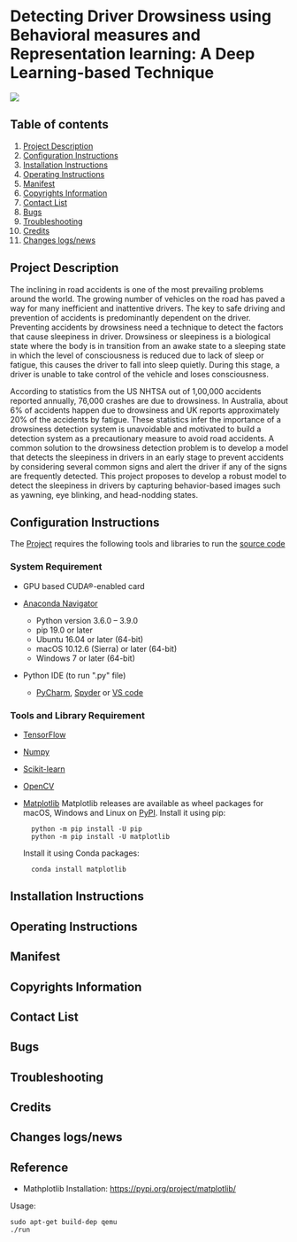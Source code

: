 # Detecting Driver Drowsiness using Behavioral measures and Representation learning: A Deep Learning-based Technique

![](http://www.clipartsuggest.com/images/730/know-drowsy-driving-has-been-a-topic-before-i-wanted-to-reiterate-g97Upj-clipart.gif)


## Table of contents

1.  [Project Description](https://github.com/sowmi06/Driver_Drowsiness_Detection/blob/main/README.md#project-description)
1.  [Configuration Instructions](https://github.com/sowmi06/Driver_Drowsiness_Detection/blob/main/README.md#configuration-instructions)
1.  [Installation Instructions](https://github.com/sowmi06/Driver_Drowsiness_Detection/blob/main/README.md#installation-instructions)
1.  [Operating Instructions](https://github.com/sowmi06/Driver_Drowsiness_Detection/blob/main/README.md#operating-instructions)
1.  [Manifest](https://github.com/sowmi06/Driver_Drowsiness_Detection/blob/main/README.md#manifest)
1.  [Copyrights Information](https://github.com/sowmi06/Driver_Drowsiness_Detection/blob/main/README.md#copyrights-information)
1.  [Contact List](https://github.com/sowmi06/Driver_Drowsiness_Detection/blob/main/README.md#contact-list)
1.  [Bugs](https://github.com/sowmi06/Driver_Drowsiness_Detection/blob/main/README.md#bugs)
1.  [Troubleshooting](https://github.com/sowmi06/Driver_Drowsiness_Detection/blob/main/README.md#troubleshooting)
1.  [Credits](https://github.com/sowmi06/Driver_Drowsiness_Detection/blob/main/README.md#credits)
1.  [Changes logs/news](https://github.com/sowmi06/Driver_Drowsiness_Detection/blob/main/README.md#changes-logsnews)




## Project Description
The inclining in road accidents is one of the most prevailing problems around the world. The growing number of vehicles on the road has paved a way for many inefficient and inattentive drivers. The key to safe driving and prevention of accidents is predominantly dependent on the driver. Preventing accidents by drowsiness need a technique to detect the factors that cause sleepiness in driver. Drowsiness or sleepiness is a biological state where the body is in transition from an awake state to a sleeping state in which the level of consciousness is reduced due to lack of sleep or fatigue, this causes the driver to fall into sleep quietly. During this stage, a driver is unable to take control of the vehicle and loses consciousness. 

According to statistics from the US NHTSA out of 1,00,000 accidents reported annually, 76,000 crashes are due to drowsiness. In Australia, about 6% of accidents happen due to drowsiness and UK reports approximately 20% of the accidents by fatigue. These statistics infer the importance of a drowsiness detection system is unavoidable and motivated to build a detection system as a precautionary measure to avoid road accidents. A common solution to the drowsiness detection problem is to develop a model that detects the sleepiness in drivers in an early stage to prevent accidents by considering several common signs and alert the driver if any of the signs are frequently detected. This project proposes to develop a robust model to detect the sleepiness in drivers by capturing behavior-based images such as yawning, eye blinking, and head-nodding states. 

## Configuration Instructions
The [Project](https://github.com/sowmi06/Driver_Drowsiness_Detection.git) requires the following tools and libraries to run the [source code](https://github.com/sowmi06/Driver_Drowsiness_Detection/blob/main/Source_Code/Drowsiness_Detection.py)
### System Requirement

- GPU based CUDA®-enabled card  
 
- [Anaconda Navigator](https://docs.anaconda.com/anaconda/navigator/install/)
    - Python version 3.6.0 – 3.9.0
    - pip 19.0 or later 
    - Ubuntu 16.04 or later (64-bit)
    - macOS 10.12.6 (Sierra) or later (64-bit)
    - Windows 7 or later (64-bit) 
 
- Python IDE (to run ".py" file)
    - [PyCharm](https://www.jetbrains.com/pycharm/download/#section=windows), [Spyder](https://www.psych.mcgill.ca/labs/mogillab/anaconda2/lib/python2.7/site-packages/spyder/doc/installation.html) or [VS code](https://code.visualstudio.com/download)

### Tools and Library Requirement
- [TensorFlow](https://www.tensorflow.org/install/pip) 
    
- [Numpy](https://numpy.org/install/)

- [Scikit-learn](https://scikit-learn.org/stable/install.html) 

- [OpenCV](https://pypi.org/project/opencv-python/)

- [Matplotlib](https://matplotlib.org/stable/users/installing.html)
  Matplotlib releases are available as wheel packages for macOS, Windows and Linux on [PyPI](https://pypi.org/project/matplotlib/). 
  Install it using pip:
        
        python -m pip install -U pip
        python -m pip install -U matplotlib
        
  Install it using Conda packages:

        conda install matplotlib



   






## Installation Instructions
## Operating Instructions
## Manifest
## Copyrights Information
## Contact List
## Bugs
## Troubleshooting
## Credits
## Changes logs/news

## Reference

- Mathplotlib Installation: https://pypi.org/project/matplotlib/


Usage:

    sudo apt-get build-dep qemu
    ./run






<!-- 1.  Examples
    1.  [Host](host/)
   



[Dataset](https://github.com/sowmi06/Driver_Drowsiness_Detection/tree/main/Dataset) -->
